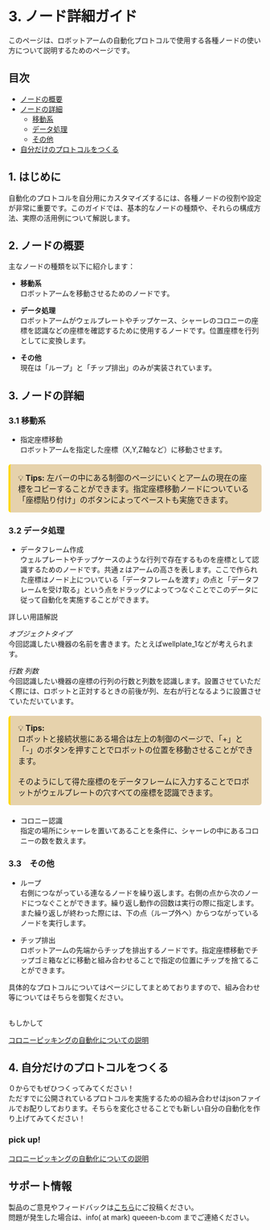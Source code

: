 # 3. ノード詳細ガイド

このページは、ロボットアームの自動化プロトコルで使用する各種ノードの使い方について説明するためのページです。


## 目次
- [ノードの概要](#2-ノードの概要)
- [ノードの詳細](#3-ノードの詳細)
  - [移動系](#31-移動系)
  - [データ処理](#32-データ処理)
  - [その他](#33-その他)
- [自分だけのプロトコルをつくる](#4-自分だけのプロトコルをつくる)


## 1. はじめに

自動化のプロトコルを自分用にカスタマイズするには、各種ノードの役割や設定が非常に重要です。このガイドでは、基本的なノードの種類や、それらの構成方法、実際の活用例について解説します。

## 2. ノードの概要

主なノードの種類を以下に紹介します：

- **移動系**  
  ロボットアームを移動させるためのノードです。

- **データ処理**  
  ロボットアームがウェルプレートやチップケース、シャーレのコロニーの座標を認識などの座標を確認するために使用するノードです。位置座標を行列としてに変換します。

- **その他**  
現在は「ループ」と「チップ排出」のみが実装されています。

## 3. ノードの詳細
### 3.1 移動系

- 指定座標移動<br>
ロボットアームを指定した座標（X,Y,Z軸など）に移動させます。

<div style="border-left: 4px solid #ffd700; background:rgb(230, 210, 172); padding: 15px; margin: 20px 0; border-radius: 5px;">
  <p style="margin: 0; font-size: 1.1em;">
    💡 <strong>Tips:</strong> 
    左バーの中にある制御のページにいくとアームの現在の座標をコピーすることができます。指定座標移動ノードについている「座標貼り付け」のボタンによってペーストも実施できます。
  </p>
</div>


### 3.2 データ処理

- データフレーム作成<br>
ウェルプレートやチップケースのような行列で存在するものを座標として認識するためのノードです。共通ｚはアームの高さを表します。ここで作られた座標はノード上についている「データフレームを渡す」の点と「データフレームを受け取る」という点をドラッグによってつなぐことでこのデータに従って自動化を実施することができます。

詳しい用語解説<br>

*オブジェクトタイプ*  
今回認識したい機器の名前を書きます。たとえばwellplate_1などが考えられます。<br>

*行数 列数*  
今回認識したい機器の座標の行列の行数と列数を認識します。設置させていただく際には、ロボットと正対するときの前後が列、左右が行となるように設置させていただいています。

<div style="border-left: 4px solid #ffd700; background:rgb(230, 210, 172); padding: 15px; margin: 20px 0; border-radius: 5px;">
  <p style="margin: 0; font-size: 1.1em;">
    💡 <strong>Tips:</strong> <br>
    ロボットと接続状態にある場合は左上の制御のページで、「+」と「-」のボタンを押すことでロボットの位置を移動させることができます。<br>
    <br>そのようにして得た座標のをデータフレームに入力することでロボットがウェルプレートの穴すべての座標を認識できます。
  </p>
</div>

- コロニー認識<br>
指定の場所にシャーレを置いてあることを条件に、シャーレの中にあるコロニーの数を数えます。


### 3.3　その他
- ループ<br>
右側につながっている連なるノードを繰り返します。右側の点から次のノードにつなぐことができます。繰り返し動作の回数は実行の際に指定します。また繰り返しが終わった際には、下の点（ループ外へ）からつながっているノードを実行します。

- チップ排出<br>
ロボットアームの先端からチップを排出するノードです。指定座標移動でチップゴミ箱などに移動と組み合わせることで指定の位置にチップを捨てることができます。


具体的なプロトコルについてはページにしてまとめておりますので、組み合わせ等についてはそちらを御覧ください。<br>
<br>

もしかして<br>

[コロニーピッキングの自動化についての説明](protocol/colonypicking.md)

<!-- 執筆メモ。もしプロトコルが増えたら、そのプロトコルを増えたようにしているので protocol.mdを目次としてご使用ください。 -->

## 4. 自分だけのプロトコルをつくる

０からでもぜひつくってみてください！<br>
ただすでに公開されているプロトコルを実施するための組み合わせはjsonファイルでお配りしております。そちらを変化させることでも新しい自分の自動化を作り上げてみてください！

### pick up!
[コロニーピッキングの自動化についての説明](protocol/colonypicking.md)

## サポート情報
製品のご意見やフィードバックは[こちら](https://forms.gle/KhQCS1gYCF6BUkbf7)にご投稿ください。<br>
問題が発生した場合は、info( at mark) queeen-b.com までご連絡ください。

